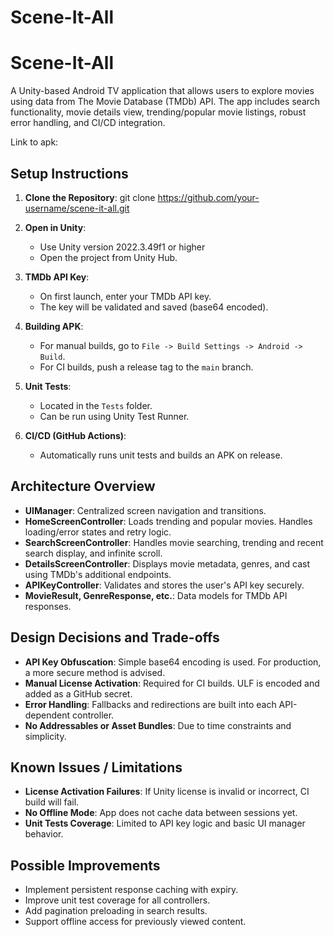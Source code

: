 # Scene-It-All
Scene-It-All
============

A Unity-based Android TV application that allows users to explore movies using data from The Movie Database (TMDb) API. The app includes search functionality, movie details view, trending/popular movie listings, robust error handling, and CI/CD integration.

Link to apk: 

Setup Instructions
------------------

1. **Clone the Repository**:
   git clone https://github.com/your-username/scene-it-all.git

2. **Open in Unity**:
   - Use Unity version 2022.3.49f1 or higher
   - Open the project from Unity Hub.

3. **TMDb API Key**:
   - On first launch, enter your TMDb API key.
   - The key will be validated and saved (base64 encoded).

4. **Building APK**:
   - For manual builds, go to `File -> Build Settings -> Android -> Build`.
   - For CI builds, push a release tag to the `main` branch.

5. **Unit Tests**:
   - Located in the `Tests` folder.
   - Can be run using Unity Test Runner.

6. **CI/CD (GitHub Actions)**:
   - Automatically runs unit tests and builds an APK on release.

Architecture Overview
---------------------

- **UIManager**: Centralized screen navigation and transitions.
- **HomeScreenController**: Loads trending and popular movies. Handles loading/error states and retry logic.
- **SearchScreenController**: Handles movie searching, trending and recent search display, and infinite scroll.
- **DetailsScreenController**: Displays movie metadata, genres, and cast using TMDb's additional endpoints.
- **APIKeyController**: Validates and stores the user's API key securely.
- **MovieResult, GenreResponse, etc.**: Data models for TMDb API responses.

Design Decisions and Trade-offs
-------------------------------

- **API Key Obfuscation**: Simple base64 encoding is used. For production, a more secure method is advised.
- **Manual License Activation**: Required for CI builds. ULF is encoded and added as a GitHub secret.
- **Error Handling**: Fallbacks and redirections are built into each API-dependent controller.
- **No Addressables or Asset Bundles**: Due to time constraints and simplicity.

Known Issues / Limitations
---------------------------

- **License Activation Failures**: If Unity license is invalid or incorrect, CI build will fail.
- **No Offline Mode**: App does not cache data between sessions yet.
- **Unit Tests Coverage**: Limited to API key logic and basic UI manager behavior.

Possible Improvements
---------------------

- Implement persistent response caching with expiry.
- Improve unit test coverage for all controllers.
- Add pagination preloading in search results.
- Support offline access for previously viewed content.
